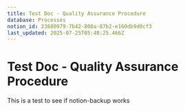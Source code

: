 ```yaml
---
title: Test Doc - Quality Assurance Procedure
database: Processes
notion_id: 23880979-7b42-800a-87b2-e160db9d0cf3
last_updated: 2025-07-25T05:48:25.466Z
---
```


# Test Doc - Quality Assurance Procedure


This is a test to see if notion-backup works

